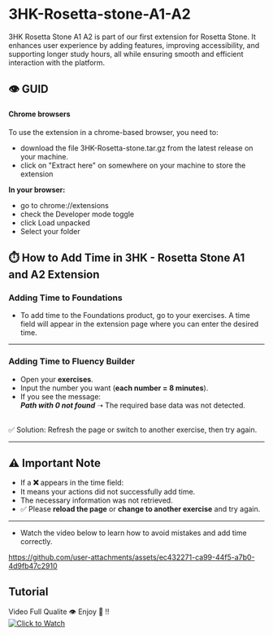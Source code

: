 # 3HK-Rosetta-stone-A1-A2
3HK Rosetta Stone A1 A2 is part of our first extension for Rosetta Stone. It enhances user experience by adding features, improving accessibility, and supporting longer study hours, all while ensuring smooth and efficient interaction with the platform.<br>

## 👁️ GUID 
#### Chrome browsers

To use the extension in a chrome-based browser, you need to:

   * download the file 3HK-Rosetta-stone.tar.gz from the latest release on your machine.
   * click on "Extract here" on somewhere on your machine to store the extension

**In your browser:**

  *  go to chrome://extensions
  *  check the Developer mode toggle
  *  click Load unpacked
  *  Select your folder


## ⏱️ How to Add Time in 3HK - Rosetta Stone A1 and A2 Extension  


###  Adding Time to **Foundations**  
*  To add time to the Foundations product, go to your exercises. A time field will appear in the extension page where you can enter the desired time.
---

###  Adding Time to **Fluency Builder**  
- Open your **exercises**.  
- Input the number you want (**each number = 8 minutes**).  
- If you see the message:  
**_Path with 0 not found_**   ➝ The required base data was not detected.
<br>  
✅ Solution: Refresh the page or switch to another exercise, then try again.  

---

## ⚠️ Important Note  
- If a **❌** appears in the time field:  
- It means your actions did not successfully add time.  
- The necessary information was not retrieved.  
- ✅ Please **reload the page** or **change to another exercise** and try again.  

---
*  Watch the video below to learn how to avoid mistakes and add time correctly.<br>

https://github.com/user-attachments/assets/ec432271-ca99-44f5-a7b0-4d9fb47c2910


## Tutorial
Video Full Qualite 👁️ Enjoy 🤖 !! <br>
[![Click to Watch](https://user-images.githubusercontent.com/47686437/168548113-b3cd4206-3281-445b-b7c6-bc0a3251293d.png)](https://youtu.be/U3QiBV43TTI)
